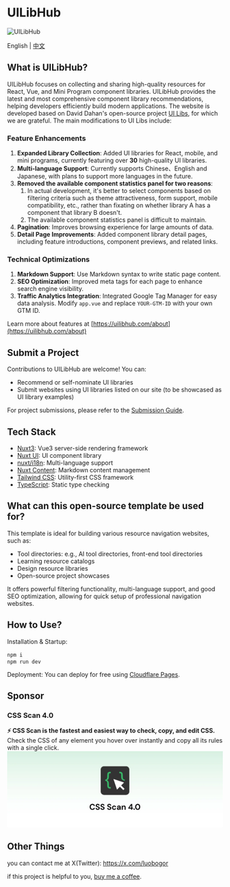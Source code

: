 # UILibHub

![UILibHub](./docs/banner.jpg)

English | [中文](./README-zh.md)

## What is UILibHub?
UILibHub focuses on collecting and sharing high-quality resources for React, Vue, and Mini Program component libraries. UILibHub provides the latest and most comprehensive component library recommendations, helping developers efficiently build modern applications. The website is developed based on David Dahan's open-source project [UI Libs](https://github.com/ddahan/ui-libs), for which we are grateful. The main modifications to UI Libs include:

### Feature Enhancements
1. **Expanded Library Collection**: Added UI libraries for React, mobile, and mini programs, currently featuring over **30** high-quality UI libraries.
2. **Multi-language Support**: Currently supports Chinese、English and Japanese, with plans to support more languages in the future.
3. **Removed the available component statistics panel for two reasons**:
   1. In actual development, it's better to select components based on filtering criteria such as theme attractiveness, form support, mobile compatibility, etc., rather than fixating on whether library A has a component that library B doesn't.
   2. The available component statistics panel is difficult to maintain.
4. **Pagination**: Improves browsing experience for large amounts of data.
5. **Detail Page Improvements**: Added component library detail pages, including feature introductions, component previews, and related links.

### Technical Optimizations
1. **Markdown Support**: Use Markdown syntax to write static page content.
2. **SEO Optimization**: Improved meta tags for each page to enhance search engine visibility.
3. **Traffic Analytics Integration**: Integrated Google Tag Manager for easy data analysis. Modify `app.vue` and replace `YOUR-GTM-ID` with your own GTM ID.

Learn more about features at [https://uilibhub.com/about](https://uilibhub.com/about)

## Submit a Project
Contributions to UILibHub are welcome! You can:
- Recommend or self-nominate UI libraries
- Submit websites using UI libraries listed on our site (to be showcased as UI library examples)

For project submissions, please refer to the [Submission Guide](https://github.com/aidevtoolkit/uilibhub/blob/main/docs/submission-guide-en.md).

## Tech Stack
- [Nuxt3](https://nuxt.com/): Vue3 server-side rendering framework
- [Nuxt UI](https://ui.nuxt.com/): UI component library
- [nuxt/i18n](https://i18n.nuxtjs.org/): Multi-language support
- [Nuxt Content](https://content.nuxt.com/): Markdown content management
- [Tailwind CSS](https://tailwindcss.com/): Utility-first CSS framework
- [TypeScript](https://www.typescriptlang.org/): Static type checking

## What can this open-source template be used for?
This template is ideal for building various resource navigation websites, such as:
- Tool directories: e.g., AI tool directories, front-end tool directories
- Learning resource catalogs
- Design resource libraries
- Open-source project showcases

It offers powerful filtering functionality, multi-language support, and good SEO optimization, allowing for quick setup of professional navigation websites.

## How to Use?
Installation & Startup:
```shell
npm i
npm run dev
```

Deployment:
You can deploy for free using [Cloudflare Pages](https://pages.cloudflare.com/).

## Sponsor
### CSS Scan 4.0
**⚡️ CSS Scan is the fastest and easiest way to check, copy, and edit CSS.** Check the CSS of any element you hover over instantly and copy all its rules with a single click.
[![CSS Scan](./docs/css-scan-bg.jpg)](https://gumroad.com/a/634407443/fULny)

## Other Things
you can contact me at X(Twitter): https://x.com/luobogor

if this project is helpful to you, [buy me a coffee](https://ko-fi.com/luobogor).